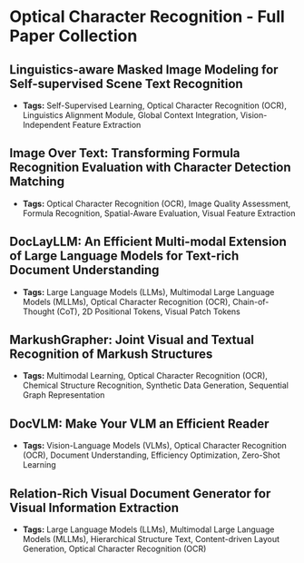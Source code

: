 # **Optical Character Recognition - Full Paper Collection**

## Linguistics-aware Masked Image Modeling for Self-supervised Scene Text Recognition
- **Tags:** Self-Supervised Learning, Optical Character Recognition (OCR), Linguistics Alignment Module, Global Context Integration, Vision-Independent Feature Extraction
## Image Over Text: Transforming Formula Recognition Evaluation with Character Detection Matching
- **Tags:** Optical Character Recognition (OCR), Image Quality Assessment, Formula Recognition, Spatial-Aware Evaluation, Visual Feature Extraction
## DocLayLLM: An Efficient Multi-modal Extension of Large Language Models for Text-rich Document Understanding
- **Tags:** Large Language Models (LLMs), Multimodal Large Language Models (MLLMs), Optical Character Recognition (OCR), Chain-of-Thought (CoT), 2D Positional Tokens, Visual Patch Tokens
## MarkushGrapher: Joint Visual and Textual Recognition of Markush Structures
- **Tags:** Multimodal Learning, Optical Character Recognition (OCR), Chemical Structure Recognition, Synthetic Data Generation, Sequential Graph Representation
## DocVLM: Make Your VLM an Efficient Reader
- **Tags:** Vision-Language Models (VLMs), Optical Character Recognition (OCR), Document Understanding, Efficiency Optimization, Zero-Shot Learning
## Relation-Rich Visual Document Generator for Visual Information Extraction
- **Tags:** Large Language Models (LLMs), Multimodal Large Language Models (MLLMs), Hierarchical Structure Text, Content-driven Layout Generation, Optical Character Recognition (OCR)
